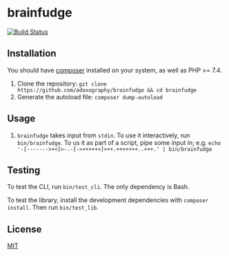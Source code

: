 # brainfudge
[![Build Status](https://travis-ci.com/adoxography/brainfudge.svg?branch=master)](https://travis-ci.com/adoxography/brainfudge)

## Installation
You should have [composer](https://getcomposer.org/) installed on your system, as well as PHP >= 7.4.

1. Clone the repository: `git clone https://github.com/adoxography/brainfudge && cd brainfudge`
1. Generate the autoload file: `composer dump-autoload`

## Usage

1. `brainfudge` takes input from `stdin`. To use it interactively, run `bin/brainfudge`. To us it as part of a script, pipe some input in; e.g. `echo '-[------->+<]>-.-[->+++++<]>++.+++++++..+++.' | bin/brainfudge`

## Testing
To test the CLI, run `bin/test_cli`. The only dependency is Bash.

To test the library, install the development dependencies with `composer install`. Then run `bin/test_lib`.

## License
[MIT](LICENSE)
